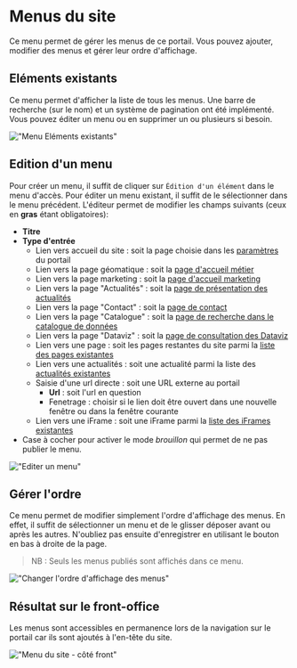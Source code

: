 # Menus du site

Ce menu permet de gérer les menus de ce portail. Vous pouvez ajouter, modifier des menus et gérer leur ordre d'affichage.

## Eléments existants

Ce menu permet d'afficher la liste de tous les menus. Une barre de recherche (sur le nom) et un système de pagination ont été implémenté. Vous pouvez éditer un menu ou en supprimer un ou plusieurs si besoin. 

!["Menu Eléments existants"](/assets/back_list_menu.png)

## Edition d'un menu

Pour créer un menu, il suffit de cliquer sur `Édition d'un élément` dans le menu d'accès. Pour éditer un menu existant, il suffit de le sélectionner dans le menu précédent.
L'éditeur permet de modifier les champs suivants (ceux en **gras** étant obligatoires):

* **Titre**
* **Type d'entrée**
    * Lien vers accueil du site : soit la page choisie dans les [paramètres](/fr/settings/general.md) du portail
    * Lien vers la page géomatique : soit la [page d'accueil métier](/homepage-jobs/titles.md)
    * Lien vers la page marketing : soit la [page d'accueil marketing](/homepage-marketing/widget-marketing/titles.md)
    * Lien vers la page "Actualités" : soit la [page de présentation des actualités](/actualites/articles.md)
    * Lien vers la page "Contact" : soit la [page de contact](/messages-recus/contacts.md)
    * Lien vers la page "Catalogue" : soit la [page de recherche dans le catalogue de données](introduction.md)
    * Lien vers la page "Dataviz" : soit la [page de consultation des Dataviz](/dataviz/dataviz.md)
    * Lien vers une page : soit les pages restantes du site parmi la [liste des pages existantes](/pages-iframes/pages.md)
    * Lien vers une actualités : soit une actualité parmi la liste des [actualités existantes](/actualites/articles.md)
    * Saisie d'une url directe : soit une URL externe au portail
        * **Url** : soit l'url en question
        * Fenetrage : choisir si le lien doit être ouvert dans une nouvelle fenêtre ou dans la fenêtre courante
    * Lien vers une iFrame : soit une iFrame parmi la [liste des iFrames existantes](/pages-iframes/iframes.md)
* Case à cocher pour activer le mode *brouillon* qui permet de ne pas publier le menu.

!["Editer un menu"](/assets/back_edit_menu.png)

## Gérer l'ordre

Ce menu permet de modifier simplement l'ordre d'affichage des menus.
En effet, il suffit de sélectionner un menu et de le glisser déposer avant ou après les autres.
N'oubliez pas ensuite d'enregistrer en utilisant le bouton <i class="ti-save"></i> en bas à droite de la page.

> NB : Seuls les menus publiés sont affichés dans ce menu.

!["Changer l'ordre d'affichage des menus"](/assets/back_order_menu.png)

## Résultat sur le front-office

Les menus sont accessibles en permanence lors de la navigation sur le portail car ils sont ajoutés à l'en-tête du site.

!["Menu du site - côté front"](/assets/front_menu.png)